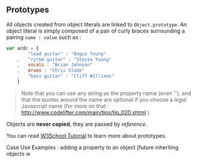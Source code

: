 ## Prototypes

All objects created from object literals are linked to `Object.prototype`. An object literal is simply composed of a pair of curly braces surrounding a pairing `name : value` such as :
```javascript
var acdc = {
		"lead guitar" : "Angus Young"
	,	"rythm guitar" : "Stevie Young"
	,	vocals : "Brian Johnson"
	,	drums : "Chris Slade"
	,	"bass guitar" : "Cliff Williams"
	}
```

> Note that you can use any string as the property name (even ''), and that the quotes around the name are optional if you choose a *legal* Javascript name (for more on that : http://www.codelifter.com/main/tips/tip_020.shtml ).

Objects are **never copied**, they are passed by *reference*.

You can read [W3School Tutorial](http://www.w3schools.com/js/js_object_prototypes.asp) to learn more about prototypes.

Case Use Examples : adding a property to an object (future inheriting objects w

